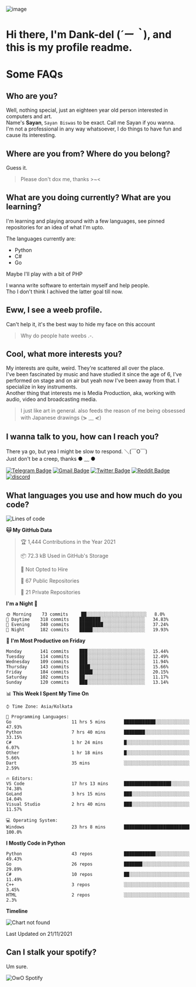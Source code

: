 ![image](https://user-images.githubusercontent.com/63096193/125182844-29f20800-e22f-11eb-8dc9-b0f2d29647bb.png)

# **Hi there, I'm Dank-del (*´ー｀*), and this is my profile readme.**
<!--  [![Profile views](https://gpvc.arturio.dev/dank-del)](https://github.com/dank-del) -->
# Some FAQs

## **Who are you?**

Well, nothing special, just an eighteen year old person interested in computers and art. \
Name's **Sayan**, `Sayan Biswas` to be exact. Call me Sayan if you wanna. \
I'm not a professional in any way whatsoever, I do things to have fun and cause its interesting.

## **Where are you from? Where do you belong?**

Guess it.
> Please don't dox me, thanks >~<

## **What are you doing currently? What are you learning?**

I'm learning and playing around with a few languages, see pinned repositories for an idea of what I'm upto.

The languages currently are:

- Python
- C#
- Go

Maybe I'll play with a bit of PHP

I wanna write software to entertain myself and help people. \
Tho I don't think I achived the latter goal till now.

## **Eww, I see a weeb profile.**

Can't help it, it's the best way to hide my face on this account
> Why do people hate weebs .-.

## **Cool, what more interests you?**

My interests are quite, weird. They're scattered all over the place. \
I've been fascinated by music and have studied it since the age of 6, I've performed on stage and on air but yeah now I've been away from that. I specialize in key instruments. \
Another thing that interests me is Media Production, aka, working with audio, video and broadcasting media.

> I just like art in general. also feeds the reason of me being obsessed with Japanese drawings (⋟ ﹏ ⋞)

## **I wanna talk to you, how can I reach you?**

There ya go, but yea I might be slow to respond. ＼(￣O￣) \
Just don't be a creep, thanks ● ﹏ ●

[![Telegram Badge](https://img.shields.io/badge/-dank_as_fuck-1ca0f1?style=flat-square&logo=telegram&logoColor=white&link=https://t.me/dank_as_fuck)](https://t.me/dank_as_fuck)
[![Gmail Badge](https://img.shields.io/badge/-chizuru@kanojo.tk-c14438?style=flat-square&logo=Gmail&logoColor=white&link=mailto:chizuru@kanojo.tk)](mailto:chizuru@kanojo.tk)
[![Twitter Badge](https://img.shields.io/twitter/follow/TheDankDel?style=social)](https://twitter.com/TheDankDel)
[![Reddit Badge](https://img.shields.io/reddit/user-karma/combined/dank_as_fuck_?style=social)](https://www.reddit.com/user/dank_as_fuck_/)
[![discord](https://discord-md-badge.vercel.app/api/shield/506536929152466945?style=social)](https://discordapp.com/users/506536929152466945)

## **What languages you use and how much do you code?**

<!--START_SECTION:waka-->
![Lines of code](https://img.shields.io/badge/From%20Hello%20World%20I%27ve%20Written-950628%20lines%20of%20code-blue)

**🐱 My GitHub Data** 

> 🏆 1,444 Contributions in the Year 2021
 > 
> 📦 72.3 kB Used in GitHub's Storage 
 > 
> 🚫 Not Opted to Hire
 > 
> 📜 67 Public Repositories 
 > 
> 🔑 21 Private Repositories  
 > 
**I'm a Night 🦉** 

```text
🌞 Morning    73 commits     ██░░░░░░░░░░░░░░░░░░░░░░░   8.0% 
🌆 Daytime    318 commits    ████████░░░░░░░░░░░░░░░░░   34.83% 
🌃 Evening    340 commits    █████████░░░░░░░░░░░░░░░░   37.24% 
🌙 Night      182 commits    █████░░░░░░░░░░░░░░░░░░░░   19.93%

```
📅 **I'm Most Productive on Friday** 

```text
Monday       141 commits    ███░░░░░░░░░░░░░░░░░░░░░░   15.44% 
Tuesday      114 commits    ███░░░░░░░░░░░░░░░░░░░░░░   12.49% 
Wednesday    109 commits    ███░░░░░░░░░░░░░░░░░░░░░░   11.94% 
Thursday     143 commits    ████░░░░░░░░░░░░░░░░░░░░░   15.66% 
Friday       184 commits    █████░░░░░░░░░░░░░░░░░░░░   20.15% 
Saturday     102 commits    ██░░░░░░░░░░░░░░░░░░░░░░░   11.17% 
Sunday       120 commits    ███░░░░░░░░░░░░░░░░░░░░░░   13.14%

```


📊 **This Week I Spent My Time On** 

```text
⌚︎ Time Zone: Asia/Kolkata

💬 Programming Languages: 
Go                       11 hrs 5 mins       ████████████░░░░░░░░░░░░░   47.93% 
Python                   7 hrs 40 mins       ████████░░░░░░░░░░░░░░░░░   33.15% 
C#                       1 hr 24 mins        █░░░░░░░░░░░░░░░░░░░░░░░░   6.07% 
Other                    1 hr 18 mins        █░░░░░░░░░░░░░░░░░░░░░░░░   5.66% 
Dart                     35 mins             ░░░░░░░░░░░░░░░░░░░░░░░░░   2.59%

🔥 Editors: 
VS Code                  17 hrs 13 mins      ██████████████████░░░░░░░   74.38% 
GoLand                   3 hrs 15 mins       ███░░░░░░░░░░░░░░░░░░░░░░   14.04% 
Visual Studio            2 hrs 40 mins       ███░░░░░░░░░░░░░░░░░░░░░░   11.57%

💻 Operating System: 
Windows                  23 hrs 8 mins       █████████████████████████   100.0%

```

**I Mostly Code in Python** 

```text
Python                   43 repos            ████████████░░░░░░░░░░░░░   49.43% 
Go                       26 repos            ███████░░░░░░░░░░░░░░░░░░   29.89% 
C#                       10 repos            ██░░░░░░░░░░░░░░░░░░░░░░░   11.49% 
C++                      3 repos             ░░░░░░░░░░░░░░░░░░░░░░░░░   3.45% 
HTML                     2 repos             ░░░░░░░░░░░░░░░░░░░░░░░░░   2.3%

```


**Timeline**

![Chart not found](https://raw.githubusercontent.com/Dank-del/Dank-del/main/charts/bar_graph.png) 


 Last Updated on 21/11/2021
<!--END_SECTION:waka-->

## **Can I stalk your spotify?**

Um sure.

![OwO Spotify](https://spotify-recently-played-readme.vercel.app/api?user=31fdrsslnr7nvq4ytqwtw7c4rxfm&count=5)

